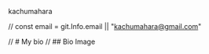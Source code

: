 
  kachumahara
  
  // const email = git.Info.email || "kachumahara@gmail.com"

  // # My bio
  // ## Bio Image
  